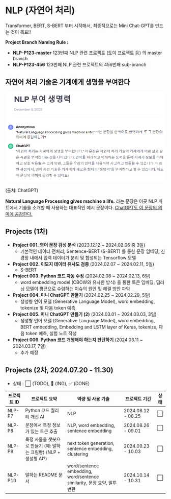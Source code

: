 # NLP (자연어 처리)

Transformer, BERT, S-BERT 부터 시작해서, 최종적으로는 Mini Chat-GPT를 만드는 것이 목표!!

**Project Branch Naming Rule :**
* **NLP-P123-master** 123번째 NLP 관련 프로젝트 (토이 프로젝트 등) 의 master branch 
* **NLP-P123-456** 123번째 NLP 관련 프로젝트의 456번째 sub-branch

## 자연어 처리 기술은 기계에게 생명을 부여한다
![ChatGPT](NLP_예시문장_ChatGPT.PNG)

(출처: ChatGPT)

**Natural Language Processing gives machine a life.** 라는 문장은 이곳 NLP 파트에서 기술을 소개할 때 사용하는 대표적인 예시 문장이다. [ChatGPT도 이 문장의 의미에 공감한다.](https://chat.openai.com/share/3f608c85-58d1-4500-ad4c-7a99b045f2e6)

## Projects (1차)
* **Project 001. 영어 문장 감성 분석** (2023.12.12 ~ 2024.02.06 중 3일)
  * 기본적인 데이터 전처리, Sentence-BERT (S-BERT) 를 통한 문장 임베딩, 신경망 내에서 입력 데이터가 분리 및 합성되는 Tensorflow 모델
* **Project 002. 이모지 데이터 유사도 검증** (2024.02.07 ~ 2024.02.11, 5일)
  * S-BERT
* **Project 003. Python 코드 자동 수정** (2024.02.08 ~ 2024.02.13, 6일)
  * word embedding model (CBOW와 유사한 방식) 을 통한 토큰 임베딩, 딥러닝 모델이 평균으로 수렴하는 이슈의 원인 및 해결 방안 파악
* **Project 004. 미니 ChatGPT 만들기** (2024.02.25 ~ 2024.02.29, 5일)
  * 생성형 언어 모델 (Generative Language Model), word embedding, tokenize 및 다음 token 예측
* **Project 005. 미니 ChatGPT 만들기 (2)** (2024.03.01 ~ 2024.03.03, 3일)
  * 생성형 언어 모델 (Generative Language Model), word embedding, BERT embedding, Embedding and LSTM layer of Keras, tokenize, 다음 token 예측, 실험 노트 작성
* **Project 006. Python 코드 개행해야 하는지 판단하기** (2024.03.11 ~ 2024.03.17, 7일)
  * 추가 예정

## Projects (2차, 2024.07.20 - 11.30)
* 상태 : ⬜ (TODO), 💨 (ING), ✅ (DONE)

|프로젝트 ID|프로젝트 요약|역량 및 사용 기술|프로젝트 기간|상태|
|---|---|---|---|---|
|NLP-P7|Python 코드 퀄리티 개선 AI|NLP|2024.08.12 - 08.25|⬜|
|NLP-P8|문장에서 특정 정보가 있는 토큰 추출|NLP, word embedding, sentence embedding|2024.08.26 - 09.01|⬜|
|NLP-P9|특정 사물을 챗봇으로 만들기 (예: 말하는 크림빵) (NLP + 생성형 AI?)|next token generation, sentence embedding, clustering|2024.09.23 - 10.03|⬜|
|NLP-P10|말하는 README 문서|word/sentence embedding, word/sentence similarity, 문장 요약, 말투 변환|2024.10.14 - 10.31|⬜|